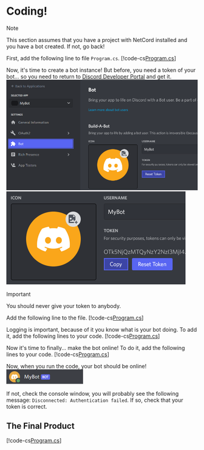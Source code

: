 # Coding!

> [!Note]
> This section assumes that you have a project with NetCord installed and you have a bot created. If not, go back!

First, add the following line to file `Program.cs`.
[!code-cs[Program.cs](Coding/Program.cs#L1-L2)]

Now, it's time to create a bot instance! But before, you need a token of your bot... so you need to return to [Discord Developer Portal](https://discord.com/developers/applications) and get it.
![](../../images/coding_Token_1.png)
![](../../images/coding_Token_2.png)

> [!IMPORTANT]
> You should never give your token to anybody.

Add the following line to the file.
[!code-cs[Program.cs](Coding/Program.cs#L4)]

Logging is important, because of it you know what is your bot doing. To add it, add the following lines to your code.
[!code-cs[Program.cs](Coding/Program.cs#L6-L10)]

Now it's time to finally... make the bot online! To do it, add the following lines to your code.
[!code-cs[Program.cs](Coding/Program.cs#L12-L13)]

Now, when you run the code, your bot should be online!
![](../../images/coding_BotOnline.png)

If not, check the console window, you will probably see the following message: `Disconnected: Authentication failed`. If so, check that your token is correct.

## The Final Product
[!code-cs[Program.cs](Coding/Program.cs)]